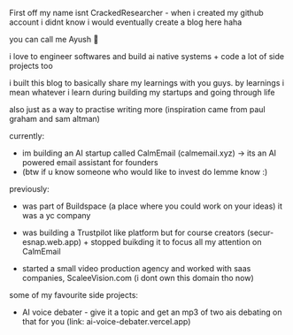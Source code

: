 First off my name isnt CrackedResearcher - when i created my github account i didnt know i would eventually create a blog here haha

you can call me Ayush 👋 

i love to engineer softwares and  build ai native systems + code a lot of side projects too 

i built this blog to basically share my learnings with you guys.
by learnings i mean whatever i learn during building my startups and going through life 

also just as a way to  practise writing more (inspiration came from paul graham and sam altman)


currently:

- im building an AI startup called CalmEmail (calmemail.xyz) -> its an AI powered email assistant for founders
- (btw if u know someone who would like to  invest do lemme know :)

previously:

- was part of Buildspace (a place where you could work on your ideas) it was a yc company
  
- was building a Trustpilot like platform but for course creators (secur-esnap.web.app) + stopped buikding it to focus all my attention on CalmEmail
  
- started a small video production agency and worked with saas companies, ScaleeVision.com (i dont own this domain tho now)

some of my favourite side projects:

- AI voice debater - give it a topic and get an mp3 of two ais debating on that for you (link: ai-voice-debater.vercel.app)



  
